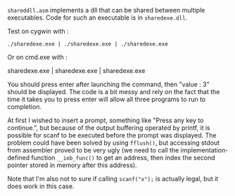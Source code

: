 `shareddll.asm` implements a dll that can be shared between multiple
executables. Code for such an executable is in `sharedexe.dll`.

Test on cygwin with :

    ./sharedexe.exe | ./sharedexe.exe | ./sharedexe.exe

Or on cmd.exe with :

   sharedexe.exe | sharedexe.exe | sharedexe.exe

You should press enter after launching the command, then "value : 3" should be
displayed. The code is a bit messy and rely on the fact that the time it takes
you to press enter will allow all three programs to run to completion.

At first I wished to insert a prompt, something like "Press any key to
continue.", but because of the output buffering operated by printf, it is
possible for scanf to be executed before the prompt was displayed. The problem
could have been solved by using `fflush()`, but accessing stdout from assembler
proved to be very ugly (we need to call the implementation-defined function
`__iob_func()` to get an address, then index the second pointer stored in memory
after this address).

Note that I'm also not to sure if calling `scanf("x");` is actually legal, but it
does work in this case.
